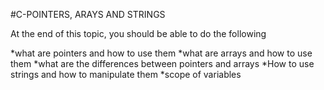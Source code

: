 #C-POINTERS, ARAYS AND STRINGS

At the end of this topic, you should be able to do the following

*what are pointers and how to use them
*what are arrays and how to use them
*what are the differences between pointers and arrays
*How to use strings and how to manipulate them
*scope of variables
